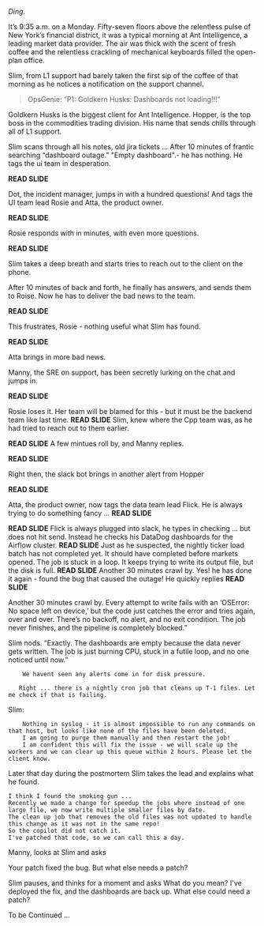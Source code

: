 *Ding.*

It’s 9:35 a.m. on a Monday. Fifty-seven floors above the relentless pulse of New York’s financial district, it was a typical morning at Ant Intelligence, a leading market data provider. The air was thick with the scent of fresh coffee and the relentless crackling of mechanical keyboards filled the open-plan office. 

Slim, from L1 support had barely taken the first sip of the coffee of that morning as he notices a notification on the support channel.

> OpsGenie: “P1: Goldkern Husks: Dashboards not loading!!!”

Goldkern Husks is the biggest client for Ant Intelligence.
Hopper, is the top boss in the commodities trading division.
His name that sends chills through all of L1 support. 

Slim scans through all his notes, old jira tickets ...
After 10 minutes of frantic searching “dashboard outage.” "Empty dashboard".- he has nothing. 
He tags the ui team in desperation.

**READ SLIDE**

Dot, the incident manager, jumps in with a hundred questions! And tags the UI team lead Rosie and Atta, the product owner.

**READ SLIDE**

Rosie responds with in minutes, with even more questions.

**READ SLIDE**

Slim takes a deep breath and starts tries to reach out to the client on the phone.

After 10 minutes of back and forth, he finally has answers, and sends them to Roise.
Now he has to deliver the bad news to the team.

**READ SLIDE**

This frustrates, Rosie - nothing useful what Slim has found.

**READ SLIDE**

Atta brings in more bad news.

Manny, the SRE on support, has been secretly lurking on the chat and jumps in.

**READ SLIDE**

Rosie loses it. Her team will be blamed for this - but it must be the backend team like last time.
**READ SLIDE**
Slim, knew where the Cpp team was, as he had tried to reach out to them earlier.

**READ SLIDE**
A few mintues roll by, and Manny replies.

**READ SLIDE**

Right then, the slack bot brings in another alert from Hopper

**READ SLIDE**

Atta, the product owner, now tags the data team lead Flick. He is always trying to do something fancy ...
**READ SLIDE**

**READ SLIDE**
Flick is always plugged into slack, he types in checking ... but does not hit send.
Instead he checks his DataDog dashboards for the Airflow cluster.
**READ SLIDE**
Just as he suspected, the nightly ticker load batch has not completed yet.
It should have completed before markets opened.
The job is stuck in a loop. It keeps trying to write its output file, but the disk is full.
**READ SLIDE**
Another 30 minutes crawl by.
Yes! he has done it again - found the bug that caused the outage!
He quickly replies
**READ SLIDE**


Another 30 minutes crawl by.
Every attempt to write fails with an ‘OSError: No space left on device,’ but the code just catches the error and tries again, over and over. There’s no backoff, no alert, and no exit condition. The job never finishes, and the pipeline is completely blocked.”



Slim nods. “Exactly. The dashboards are empty because the data never gets written. The job is just burning CPU, stuck in a futile loop, and no one noticed until now.”

```Manny says
    We havent seen any alerts come in for disk pressure. 
```

```Slim
   Right ... there is a nightly cron job that cleans up T-1 files. Let me check if that is failing.
```

Slim:
```
    Nothing in syslog - it is almost impossible to run any commands on that host, but looks like none of the files have been deleted.
    I am going to purge them manually and then restart the job!
    I am confident this will fix the issue - we will scale up the workers and we can clear up this queue within 2 hours. Please let the client know.
```

Later that day during the postmortem
Slim takes the lead and explains what he found.

    I think I found the smoking gun ... 
    Recently we made a change for speedup the jobs where instead of one large file, we now write multiple smaller files by date.
    The clean up job that removes the old files was not updated to handle this change as it was not in the same repo!
    So the copilot did not catch it.
    I've patched that code, so we can call this a day.


Manny, looks at Slim and asks

Your patch fixed the bug. But what else needs a patch?


Slim pauses, and thinks for a moment and asks
    What do you mean? I've deployed the fix, and the dashboards are back up. What else could need a patch?


To be Continued ... 





